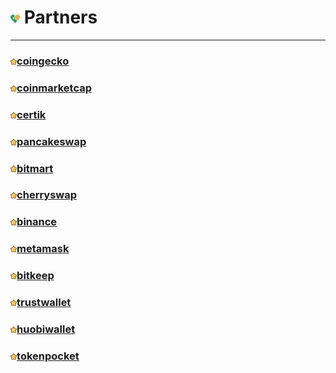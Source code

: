 # <img src="./IMG/Partners.png" width="3%" class="img_l1"> Partners
----------
###  <img src="./IMG/star.png" width="2%" class="img_l3">[coingecko](https://www.coingecko.com)

###  <img src="./IMG/star.png" width="2%" class="img_l3">[coinmarketcap](https://coinmarketcap.com)

###  <img src="./IMG/star.png" width="2%" class="img_l3">[certik](https://www.certik.com)

###  <img src="./IMG/star.png" width="2%" class="img_l3">[pancakeswap](https://pancakeswap.finance)

###  <img src="./IMG/star.png" width="2%" class="img_l3">[bitmart](https://www.bitmart.com)

###  <img src="./IMG/star.png" width="2%" class="img_l3">[cherryswap](https://www.cherryswap.net)

###  <img src="./IMG/star.png" width="2%" class="img_l3">[binance](https://www.binance.com)

###  <img src="./IMG/star.png" width="2%" class="img_l3">[metamask](https://metamask.io)

###  <img src="./IMG/star.png" width="2%" class="img_l3">[bitkeep](https://bitkeep.org)

###  <img src="./IMG/star.png" width="2%" class="img_l3">[trustwallet](https://trustwallet.com)

###  <img src="./IMG/star.png" width="2%" class="img_l3">[huobiwallet](https://www.huobiwallet.com)

###  <img src="./IMG/star.png" width="2%" class="img_l3">[tokenpocket](https://www.tokenpocket.pro)
